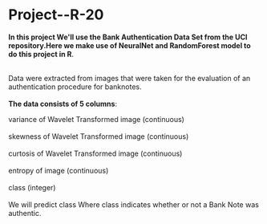 # Project--R-20

<table>
  
**In this project We'll use the Bank Authentication Data Set from the UCI repository.Here we make use of NeuralNet and RandomForest model to do this project in R**.<br></br>

Data were extracted from images that were taken for the evaluation of an authentication procedure for banknotes.<br></br>
**The data consists of 5 columns**:<br>

variance of Wavelet Transformed image (continuous)<br></br>
skewness of Wavelet Transformed image (continuous)<br></br>
curtosis of Wavelet Transformed image (continuous)<br></br>
entropy of image (continuous)<br></br>
class (integer)<br></br>
We will predict class Where class indicates whether or not a Bank Note was authentic.



</table>
